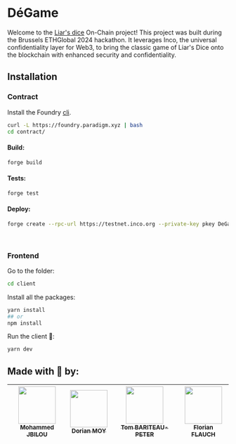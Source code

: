 # DéGame

Welcome to the [Liar's dice](https://www.wikihow.com/Play-Liar%27s-Dice) On-Chain project! This project was built during the Brussels ETHGlobal 2024 hackathon. It leverages Inco, the universal confidentiality layer for Web3, to bring the classic game of Liar's Dice onto the blockchain with enhanced security and confidentiality.

## Installation

### Contract

Install the Foundry [cli](https://book.getfoundry.sh/getting-started/installation).

```sh
curl -L https://foundry.paradigm.xyz | bash
cd contract/
```

#### Build:
```sh
forge build
```

#### Tests:
```sh
forge test
```

#### Deploy:
```sh
forge create --rpc-url https://testnet.inco.org --private-key pkey DeGame
```

<br/>

### Frontend

Go to the folder:
```sh
cd client
```


Install all the packages:
```sh
yarn install
## or
npm install
```

Run the client 🚀:
```sh
yarn dev
```


## Made with :white_heart: by:

| [<img src="https://github.com/Molaryy.png?size=85" width=85><br><sub>Mohammed JBILOU</sub>](https://github.com/Molaryy) | [<img src="https://github.com/Croos3r.png?size=85" width=85><br><sub>Dorian MOY</sub>](https://github.com/Croos3r) | [<img src="https://github.com/Tomi-Tom.png?size=85" width=85><br><sub>Tom BARITEAU-PETER</sub>](https://github.com/Tomi-Tom) | [<img src="https://github.com/EdenComp.png?size=85" width=85><br><sub>Florian FLAUCH</sub>](https://github.com/EdenComp)
|:---:|:---:|:---:|:---:|
